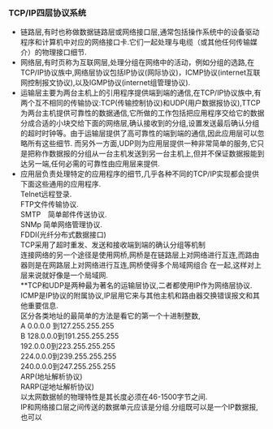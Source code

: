 ### TCP/IP四层协议系统  
* 链路层,有时也称做数据链路层或网络接口层,通常包括操作系统中的设备驱动程序和计算机中对应的网络接口卡.它们一起处理与电缆（或其他任何传输媒介）的物理接口细节.  
* 网络层,有时页称为互联网层,处理分组在网络中的活动，例如分组的选路,在TCP/IP协议族中,网络层协议包括IP协议(网际协议)，ICMP协议(internet互联网控制报文协议),以及IGMP协议(internet组管理协议).  
* 运输层主要为两台主机上的引用程序提供端到端的通信,在TCP/IP协议族中,有两个互不相同的传输协议:TCP(传输控制协议)和UDP(用户数据报协议),TTCP为两台主机提供可靠性的数据通信,它所做的工作包括把应用程序交给它的数据分成合适的小块交给下面的网络层,确认接收到的分组,设置发送最后确认分组的超时时钟等。由于运输层提供了高可靠性的端到端的通信,因此应用层可以忽略所有这些细节.  而另外一方面,UDP则为应用层提供一种非常简单的服务,它只是把称作数据报的分组从一台主机发送到另一台主机上,但并不保证数据报能到达另一端,任何必需的可靠性由应用层来提供.  
* 应用层负责处理特定的应用程序的细节,几乎各种不同的TCP/IP实现都会提供下面这些通用的应用程序.  
Telnet远程登录.  
FTP文件传输协议.  
SMTP　简单邮件传送协议.  
SNMp 简单网络管理协议.  
FDDI(光纤分布式数据接口)  
TCP采用了超时重发、发送和接收端到端的确认分组等机制  
连接网络的另一个途径是使用网桥,网桥是在链路层上对网络进行互连,而路由器则是在网路层上对网络进行互连,网桥使得多个局域网组合 在一起,这样对上层来说就好像是一个局域网.  
**TCP和UDP是两种最为著名的运输层协议,二者都使用IP作为网络层协议.   
ICMP是IP协议的附属协议,IP层用它来与其他主机和路由器交换错误报文和其他重要信息.    
区分各类地址的最简单的方法是看它的第一个十进制整数,  
A  0.0.0.0 到127.255.255.255  
B 128.0.0.0到191.255.255.255   
192.0.0.0到223.255.255.255   
224.0.0.0到239.255.255.255  
240.0.0.0到247.255.255.255   
ARP(地址解析协议)  
RARP(逆地址解析协议)   
以太网数据帧的物理特性是其长度必须在46-1500字节之间.  
IP和网络接口层之间传送的数据单元应该是分组.分组既可以是一个IP数据报,也可以